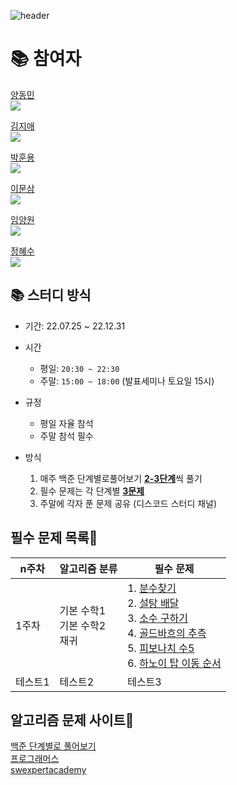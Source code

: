 ![header](https://capsule-render.vercel.app/api?type=waving&color=auto&height=300&section=header&text=브론즈에서%20플레까지!&desc=%20📚(SSAFY%208기%20알고리즘%20스터디)📚&fontSize=49)
<div align=left>
    <h1>📚 참여자</h1>
    <p>
        <a href='#'>양동민</a>
        <br>
        <img align='center' src="http://mazassumnida.wtf/api/v2/generate_badge?boj=cococo6122">
    </p>
    <p>
        <a href='#'>김지애</a>
        <br>
        <img align='center' src="http://mazassumnida.wtf/api/v2/generate_badge?boj=fpdhslr7">
    </p>
    <p>
        <a href='#'>박훈용</a>
        <br>
        <img align='center' src="http://mazassumnida.wtf/api/v2/generate_badge?boj=fpdhslr7">
    </p>
    <p>
        <a href='https://github.com/moonthree'>이문삼</a>
        <br>
        <img align='center' src="http://mazassumnida.wtf/api/v2/generate_badge?boj=fpdhslr7">
    </p>
    <p>
        <a href='https://github.com/LymW328'>임양원</a>
        <br>
        <img align='center' src="http://mazassumnida.wtf/api/v2/generate_badge?boj=fpdhslr7">
    </p>
    <p>
        <a href='#'>정혜수</a>
        <br>
        <img align='center' src="http://mazassumnida.wtf/api/v2/generate_badge?boj=fpdhslr7">
    </p>
    
</div>

## 📚 스터디 방식

- 기간: 22.07.25 ~ 22.12.31

- 시간
    - 평일: `20:30 ~ 22:30`
    - 주말: `15:00 ~ 18:00` (발표세미나 토요일 15시)
- 규정
    - 평일 자율 참석
    - 주말 참석 필수
- 방식
    1. 매주 백준 단계별로풀어보기 <u>**2-3단계**</u>씩 풀기
    2. 필수 문제는 각 단계별 <u>**3문제**</u>
    3. 주말에 각자 푼 문제 공유 (디스코드 스터디 채널)

## 필수 문제 목록🌳
|n주차|알고리즘 분류|필수 문제|
|------|---|---|
|1주차|기본 수학1 <br/> 기본 수학2 <br/> 재귀<br/> |1. [분수찾기](https://www.acmicpc.net/problem/1193)<br/> 2. [설탕 배달](https://www.acmicpc.net/problem/2839)<br/> 3. [소수 구하기](https://www.acmicpc.net/problem/1929)<br/> 4. [골드바흐의 추측](https://www.acmicpc.net/problem/9020)<br/> 5. [피보나치 수5](https://www.acmicpc.net/problem/10870)<br/> 6. [하노이 탑 이동 순서](https://www.acmicpc.net/problem/11729)<br/>|
|테스트1|테스트2|테스트3|

<!-- <table>
  <tr>
    <th>주차</th>
    <th>알고리즘 분류</th>
    <th>문제</th>
  </tr>
  <tr>
    <td colspan = 3>1주차</td>
    <td colspan = 3>입출력과 사칙연산</td>
    <td><a href="https://www.acmicpc.net/problem/2557">Hello World</a></td>
  </tr>
  <tr>
    <td>내용</td>
    <td>내용</td>
    <td>내용</td>
  </tr>
</table> -->

## 알고리즘 문제 사이트📖
[백준 단계별로 풀어보기](https://www.acmicpc.net/step) <br/>
[프로그래머스](https://programmers.co.kr/) <br/>
[swexpertacademy](https://swexpertacademy.com/main/main.do) <br/>
